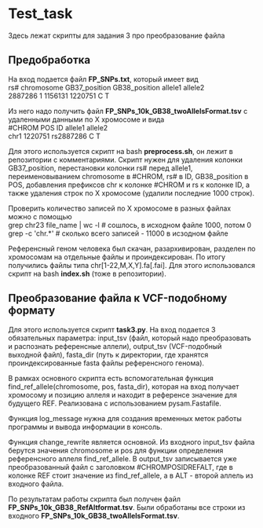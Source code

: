 # Test_task 
Здесь лежат скрипты для задания 3 про преобразование файла  

## Предобработка 
На вход подается файл **FP_SNPs.txt**, который имеет вид  
rs#	chromosome	GB37_position	GB38_position	allele1	allele2  
2887286	1	1156131	1220751	C	T  

Из него надо получить файл **FP_SNPs_10k_GB38_twoAllelsFormat.tsv** с удаленными данными по X хромосоме и вида  
#CHROM	POS	ID	allele1	allele2  
chr1	1220751	rs2887286	C	T  

Для этого используется скрипт на bash **preprocess.sh**, он лежит в репозитории с комментариями. Скрипт нужен для удаления колонки GB37_position, перестановки колонки rs# перед allele1, переименовыванием chromosome в #CHROM, rs# в ID, GB38_position в POS, добавления префиксов chr к колонке #CHROM и rs к колонке ID, а также удаления строк по X хромосоме (удалили последние 1000 строк).  

Проверить количество записей по X хромосоме в разных файлах можно с помощью   
grep chr23 file_name | wc -l # сошлось, в исходном файле 1000, потом 0  
grep -c 'chr.*'  # сколько всего записей - 11000 в исзодном файле  


Референсный геном человека был скачан, разархивирован, разделен по хромосомам на отдельные файлы и проиндексирован. По итогу получились файлы типа chr[1-22,M,X,Y].fa[.fai]. Для этого использовался скрипт на bash **index.sh** (тоже в репозитории).  

## Преобразование файла к VCF-подобному формату  
Для этого используется скрипт **task3.py**. На вход подается 3 обязательных параметра: input_tsv (файл, который надо преобразовать и распознать референсные аллели), output_tsv (VCF-подобный выходной файл), fasta_dir (путь к директории, где хранятся проиндексированные fasta файлы референсного генома).  

В рамках основного скрипта есть вспомогательная функция find_ref_allele(chromosome, pos, fasta_dir), которая на вход получает хромосому и позицию аллеля и находит в референсе значение для будущего REF. Реализована с использованием pysam.Fastafile.   

Функция log_message нужна для создания временных меток работы программы и вывода информации в консоль. 

Функция change_rewrite является основной. Из входного input_tsv файла берутся значения chromosome и pos для функции определения референсного аллеля find_ref_allele. В output_tsv записывается уже преобразованный файл с заголовком #CHROM<TAB>POS<TAB>ID<TAB>REF<TAB>ALT, где в колонке REF стоит значение из find_ref_allele, а в ALT - второй аллель из входного файла.  

По результатам работы скрипта был получен файл **FP_SNPs_10k_GB38_RefAltformat.tsv**. Были обработаны все строки из входного **FP_SNPs_10k_GB38_twoAllelsFormat.tsv**. 
